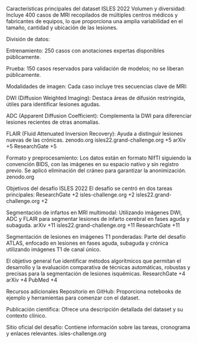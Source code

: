 Características principales del dataset ISLES 2022
Volumen y diversidad: Incluye 400 casos de MRI recopilados de múltiples centros médicos y fabricantes de equipos, lo que proporciona una amplia variabilidad en el tamaño, cantidad y ubicación de las lesiones. 

División de datos:

Entrenamiento: 250 casos con anotaciones expertas disponibles públicamente.

Prueba: 150 casos reservados para validación de modelos; no se liberan públicamente.

Modalidades de imagen: Cada caso incluye tres secuencias clave de MRI:

DWI (Diffusion Weighted Imaging): Destaca áreas de difusión restringida, útiles para identificar lesiones agudas.

ADC (Apparent Diffusion Coefficient): Complementa la DWI para diferenciar lesiones recientes de otras anomalías.

FLAIR (Fluid Attenuated Inversion Recovery): Ayuda a distinguir lesiones nuevas de las crónicas.
zenodo.org
isles22.grand-challenge.org
+5
arXiv
+5
ResearchGate
+5

Formato y preprocesamiento: Los datos están en formato NIfTI siguiendo la convención BIDS, con las imágenes en su espacio nativo y sin registro previo. Se aplicó eliminación del cráneo para garantizar la anonimización. 
zenodo.org

Objetivos del desafío ISLES 2022
El desafío se centró en dos tareas principales:
ResearchGate
+2
isles-challenge.org
+2
isles22.grand-challenge.org
+2

Segmentación de infartos en MRI multimodal: Utilizando imágenes DWI, ADC y FLAIR para segmentar lesiones de infarto cerebral en fases aguda y subaguda.
arXiv
+11
isles22.grand-challenge.org
+11
ResearchGate
+11

Segmentación de lesiones en imágenes T1 ponderadas: Parte del desafío ATLAS, enfocado en lesiones en fases aguda, subaguda y crónica utilizando imágenes T1 de canal único.

El objetivo general fue identificar métodos algorítmicos que permitan el desarrollo y la evaluación comparativa de técnicas automáticas, robustas y precisas para la segmentación de lesiones isquémicas.
ResearchGate
+4
arXiv
+4
PubMed
+4

Recursos adicionales
Repositorio en GitHub: Proporciona notebooks de ejemplo y herramientas para comenzar con el dataset.

Publicación científica: Ofrece una descripción detallada del dataset y su contexto clínico.

Sitio oficial del desafío: Contiene información sobre las tareas, cronograma y enlaces relevantes. 
isles-challenge.org
